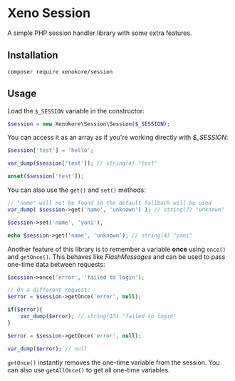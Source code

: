 Xeno Session
============

A simple PHP session handler library with some extra features.

## Installation

```
composer require xenokore/session
```

## Usage

Load the `$_SESSION` variable in the constructor:

```php
$session = new Xenokore\Session\Session($_SESSION);
```

You can access it as an array as if you're working directly with *$_SESSION*:

```php
$session['test'] = 'hello';

var_dump($session['test']); // string(4) "test"

unset($session['test']);
```

You can also use the `get()` and `set()` methods:

```php
// "name" will not be found so the default fallback will be used
var_dump( $session->get('name', 'unknown') ); // string(7) "unknown"

$session->set('name', 'yani'),

echo $session->get('name', 'unknown'); // string(4) "yani"
```

Another feature of this library is to remember a variable **once** using `once()` and `getOnce()`. This behaves like *FlashMessages* and can be used to pass one-time data between requests:


```php
$session->once('error', 'failed to login');

// On a different request:
$error = $session->getOnce('error', null);

if($error){
    var_dump($error); // string(15) "failed to login"
}

$error = $session->getOnce('error', null);

var_dump($error); // null
```

`getOnce()` instantly removes the one-time variable from the session. You can also use `getAllOnce()` to get all one-time variables.
